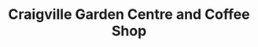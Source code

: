 ---
title: "Craigville Garden Centre and Coffee Shop"
address: "Sligo Road, Enniskillen, Co. Fermanagh, BT74 7JY"
tel: "+44 (0)28 6632 6004"
county: "Fermanagh"
category: "Cafes"
type: "Content"
lat: "54.346771240234375"
lng: "-7.645120143890381"
---